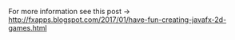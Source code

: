 For more information see this post -> http://fxapps.blogspot.com/2017/01/have-fun-creating-javafx-2d-games.html
